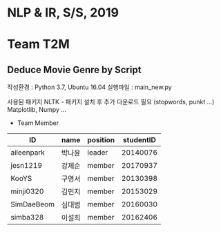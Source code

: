 # NLP & IR, S/S, 2019
# Team T2M

## Deduce Movie Genre by Script

작성환경 : Python 3.7, Ubuntu 16.04
실행파일 : main_new.py 


사용된 패키지
NLTK - 패키지 설치 후 추가 다운로드 필요 (stopwords, punkt ...)
Matplotlib, Numpy ...

- Team Member

| ID         | name   | position | studentID |
|------------|--------|----------|-----------|
| aileenpark | 박나윤 | leader   | 20140076  |
| jesn1219   | 강제순 | member   | 20170937  |
| KooYS      | 구영서 | member   | 20130398  |
| minji0320  | 김민지 | member   | 20153029  |
| SimDaeBeom | 심대범 | member   | 20160030  |
| simba328   | 이설희 | member   | 20162406  |
